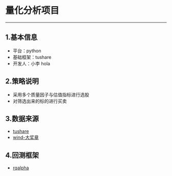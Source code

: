 ﻿量化分析项目
==
----
1.基本信息
---
* 平台：python
* 基础框架：tushare
* 开发人：小李 hola

2.策略说明
---
* 采用多个质量因子与估值指标进行选股
* 对筛选出来的标的进行买卖

3.数据来源
--
* [tushare](http://tushare.org/fundamental.html)
* [wind-大奖章](http://www.dajiangzhang.com/document)

4.回测框架
--
* [rqalpha](http://rqalpha.io/zh_CN/latest/index.html)
